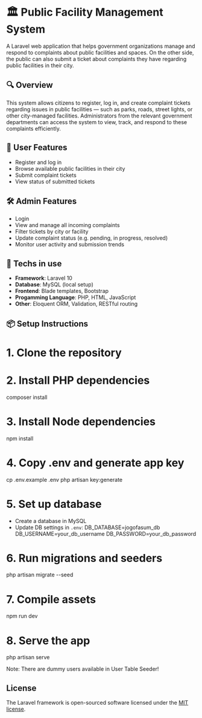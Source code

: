 # 🏛️ Public Facility Management System
A Laravel web application that helps government organizations manage and respond to complaints about public facilities and spaces.
On the other side, the public can also submit a ticket about complaints they have regarding public facilities in their city.

## 🔍 Overview
This system allows citizens to register, log in, and create complaint tickets regarding issues in public facilities — such as parks, roads, street lights, or other city-managed facilities.
Administrators from the relevant government departments can access the system to view, track, and respond to these complaints efficiently.

## 👤 User Features
- Register and log in
- Browse available public facilities in their city
- Submit complaint tickets
- View status of submitted tickets

## 🛠️ Admin Features
- Login
- View and manage all incoming complaints
- Filter tickets by city or facility
- Update complaint status (e.g. pending, in progress, resolved)
- Monitor user activity and submission trends

## 🧰 Techs in use
- **Framework**: Laravel 10
- **Database**: MySQL (local setup)
- **Frontend**: Blade templates, Bootstrap
- **Progamming Language**: PHP, HTML, JavaScript
- **Other**: Eloquent ORM, Validation, RESTful routing

## 📦 Setup Instructions

# 1. Clone the repository

# 2. Install PHP dependencies
composer install

# 3. Install Node dependencies
npm install

# 4. Copy .env and generate app key
cp .env.example .env
php artisan key:generate

# 5. Set up database
- Create a database in MySQL
- Update DB settings in `.env`:
DB_DATABASE=jogofasum_db
DB_USERNAME=your_db_username
DB_PASSWORD=your_db_password

# 6. Run migrations and seeders
php artisan migrate --seed

# 7. Compile assets
npm run dev

# 8. Serve the app
php artisan serve

Note: There are dummy users available in User Table Seeder!

## License

The Laravel framework is open-sourced software licensed under the [MIT license](https://opensource.org/licenses/MIT).
